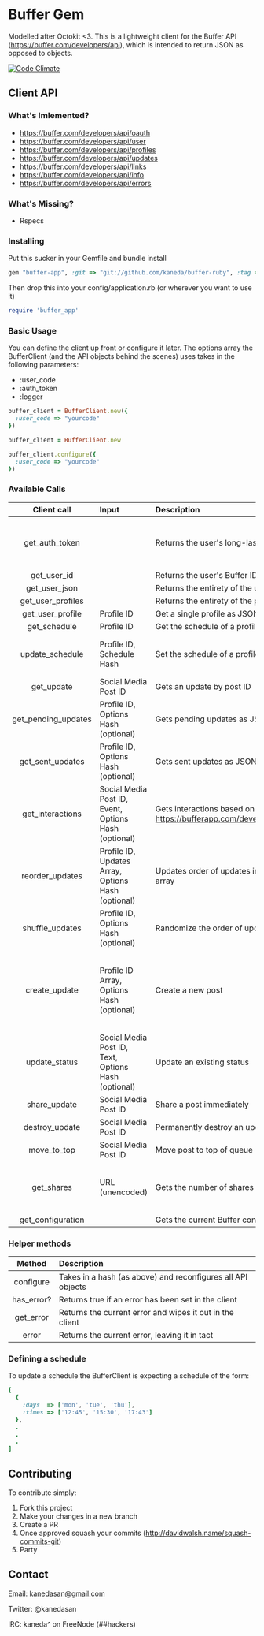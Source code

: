 # Buffer Gem

Modelled after Octokit <3. This is a lightweight client for the Buffer API (https://buffer.com/developers/api), which is intended to return JSON as opposed to objects.

[![Code Climate](https://codeclimate.com/github/kaneda/buffer-ruby/badges/gpa.svg)](https://codeclimate.com/github/kaneda/buffer-ruby)

## Client API

### What's Imlemented?
* https://buffer.com/developers/api/oauth
* https://buffer.com/developers/api/user
* https://buffer.com/developers/api/profiles
* https://buffer.com/developers/api/updates
* https://buffer.com/developers/api/links
* https://buffer.com/developers/api/info
* https://buffer.com/developers/api/errors


### What's Missing?
* Rspecs

### Installing

Put this sucker in your Gemfile and bundle install

```ruby
gem "buffer-app", :git => "git://github.com/kaneda/buffer-ruby", :tag => "v1.1"
```

Then drop this into your config/application.rb (or wherever you want to use it)

```ruby
require 'buffer_app'
```

### Basic Usage

You can define the client up front or configure it later. The options array the BufferClient (and the API objects behind the scenes) uses takes in the following parameters:
* :user_code
* :auth_token
* :logger

```ruby
buffer_client = BufferClient.new({
  :user_code => "yourcode"
})
```

```ruby
buffer_client = BufferClient.new

buffer_client.configure({
  :user_code => "yourcode"
})
```

### Available Calls
| Client call | Input | Description | Notes
| :---------: | :------ | :---- | :---------
| get_auth_token | | Returns the user's long-lasting auth token | user_code must be defined in the buffer_client, as well as the ENV variables "BUFFER_KEY" and "BUFFER_SECRET" |
| get_user_id | | Returns the user's Buffer ID | |
| get_user_json | | Returns the entirety of the user JSON | |
| get_user_profiles | | Returns the entirety of the profile JSON | |
| get_user_profile | Profile ID | Get a single profile as JSON by ID | |
| get_schedule | Profile ID | Get the schedule of a profile as JSON by ID | |
| update_schedule | Profile ID, Schedule Hash | Set the schedule of a profile as JSON by ID | auth_token must be defined in the buffer client. See below for schedule representation |
| get_update | Social Media Post ID | Gets an update by post ID | |
| get_pending_updates | Profile ID, Options Hash (optional) | Gets pending updates as JSON by profile ID | Takes in hash of options, see Buffer API docs for optional parameters |
| get_sent_updates | Profile ID, Options Hash (optional) | Gets sent updates as JSON by profile ID | Takes in hash of options, see Buffer API docs for optional parameters |
| get_interactions | Social Media Post ID, Event, Options Hash (optional) | Gets interactions based on event type (see https://bufferapp.com/developers/api/info#configuration) | Takes in a hash of options, see Buffer API docs for optional parameters |
| reorder_updates | Profile ID, Updates Array, Options Hash (optional) | Updates order of updates in a profile based on updates array | |
| shuffle_updates | Profile ID, Options Hash (optional) | Randomize the order of updates to be sent | |
| create_update | Profile ID Array, Options Hash (optional) | Create a new post | Note that for the "media" option, please specify each media option in the hash separately, e.g. ```{ "media[link]" => "http%3A%2F%2Fgoogle.com", "media[description]" => "The%20google%20homepage" }``` |
| update_status | Social Media Post ID, Text, Options Hash (optional) | Update an existing status | For the "media" option see the note on create_update |
| share_update | Social Media Post ID | Share a post immediately | |
| destroy_update | Social Media Post ID| Permanently destroy an update | |
| move_to_top | Social Media Post ID| Move post to top of queue | |
| get_shares | URL (unencoded) | Gets the number of shares for a given URL through Buffer | You can pass a normal URL here, the client will encode it. This is one of the only calls to not require an auth_token |
| get_configuration | | Gets the current Buffer config | |

### Helper methods
| Method | Description |
| :---------: | :----- |
| configure | Takes in a hash (as above) and reconfigures all API objects |
| has_error? | Returns true if an error has been set in the client |
| get_error | Returns the current error and wipes it out in the client |
| error | Returns the current error, leaving it in tact |


### Defining a schedule

To update a schedule the BufferClient is expecting a schedule of the form:

```ruby
[
  {
    :days  => ['mon', 'tue', 'thu'],
    :times => ['12:45', '15:30', '17:43']
  },
  .
  .
  .
]
```

## Contributing

To contribute simply:

1. Fork this project
2. Make your changes in a new branch
3. Create a PR
4. Once approved squash your commits (http://davidwalsh.name/squash-commits-git)
5. Party

## Contact

Email: kanedasan@gmail.com

Twitter: @kanedasan

IRC: kaneda^ on FreeNode (##hackers)
